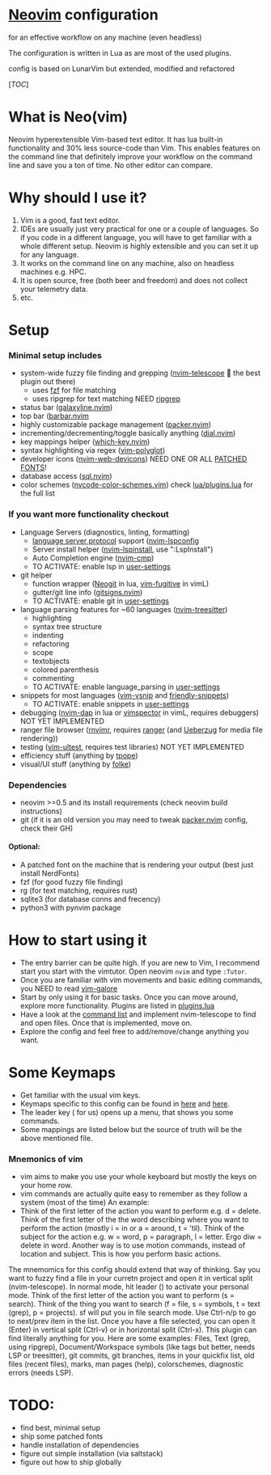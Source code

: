 # [Neovim](https://github.com/neovim/neovim) configuration
for an effective workflow on any machine (even headless)

The configuration is written in Lua as are most of the used plugins.

config is based on LunarVim but extended, modified and refactored

[_TOC_]

# What is Neo(vim)

Neovim hyperextensible Vim-based text editor. It has lua built-in functionality and 30% less source-code than Vim. This enables features on the command line that definitely improve your workflow on the command line and save you a ton of time. No other editor can compare.

# Why should I use it?
1. Vim is a good, fast text editor.
2. IDEs are usually just very practical for one or a couple of languages. So if you code in a different language, you will have to get familiar with a whole different setup. Neovim is highly extensible and you can set it up for any language.
3. It works on the command line on any machine, also on headless machines e.g. HPC.
4. It is open source, free (both beer and freedom) and does not collect your telemetry data.
5. etc.

# Setup
### Minimal setup includes
- system-wide fuzzy file finding and grepping ([nvim-telescope](https://github.com/nvim-telescope/telescope.nvim)   the best plugin out there)
    - uses [fzf](https://github.com/junegunn/fzf) for file matching
    - uses ripgrep for text matching NEED [ripgrep](https://github.com/BurntSushi/ripgrep)
- status bar ([galaxyline.nvim](https://github.com/glepnir/galaxyline.nvim))
- top bar ([barbar.nvim](https://github.com/romgrk/barbar.nvim)
- highly customizable package management ([packer.nvim](https://github.com/wbthomason/packer.nvim))
- incrementing/decrementing/toggle basically anything ([dial.nvim](https://github.com/monaqa/dial.nvim))
- key mappings helper ([which-key.nvim](https://github.com/folke/which-key.nvim))
- syntax highlighting via regex ([vim-polyglot](https://github.com/sheerun/vim-polyglot))
- developer icons ([nvim-web-devicons](https://github.com/kyazdani42/nvim-web-devicons)) NEED ONE OR ALL [PATCHED FONTS](https://github.com/ryanoasis/nerd-fonts)!
- database access ([sql.nvim](https://github.com/tami5/sql.nvim))
- color schemes ([nvcode-color-schemes.vim](https://github.com/ChristianChiarulli/nvcode-color-schemes.vim))
check [lua/plugins.lua](lua/plugins.lua) for the full list

### If you want more functionality checkout
- Language Servers (diagnostics, linting, formatting)
    - [language server protocol](https://microsoft.github.io/language-server-protocol/) support ([nvim-lspconfig](https://github.com/neovim/nvim-lspconfig)
    - Server install helper ([nvim-lspinstall](https://github.com/kabouzeid/nvim-lspinstall), use ":LspInstall")
    - Auto Completion engine ([nvim-cmp](https://github.com/hrsh7th/nvim-cmp))
    - TO ACTIVATE: enable lsp in [user-settings](user-settings.lua)
- git helper
    - function wrapper ([Neogit](https://github.com/TimUntersberger/neogit) in lua, [vim-fugitive](https://github.com/tpope/vim-fugitive) in vimL)
    - gutter/git line info ([gitsigns.nvim](https://github.com/lewis6991/gitsigns.nvim))
    - TO ACTIVATE: enable git in [user-settings](user-settings.lua)
- language parsing features for ~60 languages ([nvim-treesitter](https://github.com/nvim-treesitter/nvim-treesitter))
    - highlighting
    - syntax tree structure
    - indenting
    - refactoring
    - scope
    - textobjects
    - colored parenthesis
    - commenting
    - TO ACTIVATE: enable language_parsing in [user-settings](user-settings.lua)
- snippets for most languages ([vim-vsnip](https://github.com/hrsh7th/vim-vsnip) and [friendly-snippets](https://github.com/rafamadriz/friendly-snippets))
    - TO ACTIVATE: enable snippets in [user-settings](user-settings.lua)
- debugging ([nvim-dap](https://github.com/mfussenegger/nvim-dap) in lua or [vimspector](https://github.com/puremourning/vimspector) in vimL, requires debuggers) NOT YET IMPLEMENTED
- ranger file browser ([rnvimr](https://github.com/kevinhwang91/rnvimr), requires [ranger](https://github.com/ranger/ranger) (and [Ueberzug](https://github.com/seebye/ueberzug) for media file rendering))
- testing ([vim-ultest](https://github.com/rcarriga/vim-ultest), requires test libraries) NOT YET IMPLEMENTED
- efficiency stuff (anything by [tpope](https://github.com/tpope))
- visual/UI stuff (anything by [folke](https://github.com/folke))

### Dependencies
- neovim >=0.5 and its install requirements (check neovim build instructions)
- git (if it is an old version you may need to tweak [packer.nvim](https://github.com/wbthomason/packer.nvim) config, check their GH)

#### Optional:
- A patched font on the machine that is rendering your output (best just install NerdFonts)
- fzf (for good fuzzy file finding)
- rg (for text matching, requires rust)
- sqlite3 (for database conns and frecency)
- python3 with pynvim package

# How to start using it
- The entry barrier can be quite high. If you are new to Vim, I recommend start you start with the vimtutor. Open neovim ``` nvim ``` and type ``` :Tutor ```.
- Once you are familiar with vim movements and basic editing commands, you NEED to read [vim-galore](https://github.com/mhinz/vim-galore)
- Start by only using it for basic tasks. Once you can move around, explore more functionality. Plugins are listed in [plugins.lua](lua/plugins.lua)
- Have a look at the [command list](lua/base/which-key/init.lua) and implement nvim-telescope to find and open files. Once that is implemented, move on.
- Explore the config and feel free to add/remove/change anything you want.

# Some Keymaps
- Get familiar with the usual vim keys.
- Keymaps specific to this config can be found in [here](lua/which-key/init.lua) and [here](lua/keymappings.lua).
- The leader key (<space> for us) opens up a menu, that shows you some commands.
- Some mappings are listed below but the source of truth will be the above mentioned file.

### Mnemonics of vim
- vim aims to make you use your whole keyboard but mostly the keys on your home row.
- vim commands are actually quite easy to remember as they follow a system (most of the time)
An example:
- Think of the first letter of the action you want to perform e.g. d = delete. Think of the first letter of the the word describing where you want to perform the action (mostly i = in or a = around, t = 'til). Think of the subject for the action e.g. w = word, p = paragraph, l = letter. Ergo diw = delete in word. Another way is to use motion commands, instead of location and subject. This is how you perform basic actions.

The mnemomics for this config should extend that way of thinking. Say you want to fuzzy find a file in your curretn project and open it in vertical split (nvim-telescope). In normal mode, hit leader (<space>) to activate your personal mode. Think of the first letter of the action you want to perform (s = search). Think of the thing you want to search (f = file, s = symbols, t = text (grep), p = projects). <space>sf will put you in file search mode. Use Ctrl-n/p to go to next/prev item in the list. Once you have a file selected, you can open it (Enter) in vertical split (Ctrl-v) or in horizontal split (Ctrl-x). This plugin can find literally anything for you. Here are some examples: Files, Text (grep, using ripgrep), Document/Workspace symbols (like tags but better, needs LSP or treesitter), git commits, git branches, items in your quickfix list, old files (recent files), marks, man pages (help), colorschemes, diagnostic errors (needs LSP).

# TODO:
- find best, minimal setup
- ship some patched fonts
- handle installation of dependencies
- figure out simple installation (via saltstack)
- figure out how to ship globally
